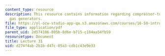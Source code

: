```yaml
---
content_type: resource
description: This resource contains information regarding compressor-turbine matching;
  gas generators.
file: https://ol-ocw-studio-app-qa.s3.amazonaws.com/courses/16-50-introduction-to-propulsion-systems-spring-2012/d274f4ab2b1bd47c05a3cdb1c43e9e33_MIT16_50S12_lec31.pdf
file_type: application/pdf
parent_uid: 2d574186-805b-8d6e-b715-c104aa54fb59
resourcetype: Document
title: Lecture 31
uid: d274f4ab-2b1b-d47c-05a3-cdb1c43e9e33
---
```

